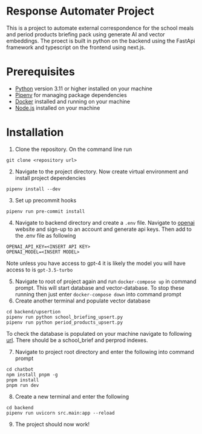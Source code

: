 # Response Automater Project

This is a project to automate external correspondence for the school meals and period products briefing pack using generate AI and vector embeddings. The proect is built in python on the backend using the FastApi framework and typescript on the frontend using next.js.

# Prerequisites

* [Python](https://www.python.org/downloads/) version 3.11 or higher installed on your machine
* [Pipenv](https://pipenv.pypa.io/en/latest/) for managing package dependencies
* [Docker](https://www.docker.com/get-started/) installed and running on your machine
* [Node.js](https://nodejs.org/en/download/package-manager) installed on your machine

# Installation

1. Clone the repository. On the command line run 
```
git clone <repository url>
```

2. Navigate to the project directory. Now create virtual environment and install project dependencies
``` 
pipenv install --dev
``` 

3. Set up precommit hooks
```
pipenv run pre-commit install
```

4. Navigate to backend directory and create a `.env` file. Navigate to [openai](https://platform.openai.com/) website and sign-up to an account and generate api keys. Then add to the .env file as following
```
OPENAI_API_KEY=<INSERT API KEY>
OPENAI_MODEL=<INSERT MODEL>
```
Note unless you have access to gpt-4 it is likely the model you will have access to is ```gpt-3.5-turbo```

5. Navigate to root of project again and run ```docker-compose up``` in command prompt. This will start database and vector-database. To stop these running then just enter ```docker-compose down``` into command prompt
6. Create another terminal and populate vector database
```
cd backend/upsertion
pipenv run python school_briefing_upsert.py
pipenv run python period_products_upsert.py
```
To check the database is populated on your machine navigate to following [url](http://localhost:6333/dashboard). There should be a school_brief and perprod indexes.

7. Navigate to project root directory and enter the following into command prompt
```
cd chatbot
npm install pnpm -g
pnpm install
pnpm run dev
```
8. Create a new terminal and enter the following
```
cd backend
pipenv run uvicorn src.main:app --reload
```

9. The project should now work!



 
